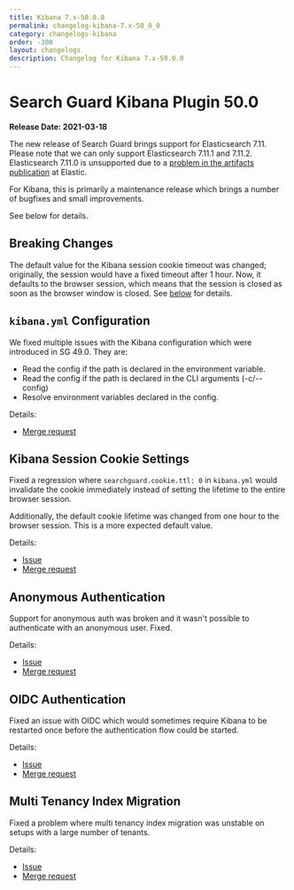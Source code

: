 ```yaml
---
title: Kibana 7.x-50.0.0
permalink: changelog-kibana-7.x-50_0_0
category: changelogs-kibana
order: -300
layout: changelogs
description: Changelog for Kibana 7.x-50.0.0	
---
```


<!--- Copyright 2021 floragunn GmbH -->


# Search Guard Kibana Plugin 50.0

**Release Date: 2021-03-18**

The new release of Search Guard brings support for Elasticsearch 7.11. Please note that we can only support Elasticsearch 7.11.1 and 7.11.2. Elasticsearch 7.11.0 is unsupported due to a [problem in the artifacts publication](https://github.com/elastic/elasticsearch/pull/68926) at Elastic.

For Kibana, this is primarily a maintenance release which brings a number of bugfixes and small improvements.

See below for details.

## Breaking Changes

The default value for the Kibana session cookie timeout was changed; originally, the session would have a fixed timeout after 1 hour. Now, it defaults to the browser session, which means that the session is closed as soon as the browser window is closed. See [below](#kibana-session-cookie-settings) for details.

## `kibana.yml` Configuration 

We fixed multiple issues with the Kibana configuration which were introduced in SG 49.0. They are:

- Read the config if the path is declared in the environment variable.
- Read the config if the path is declared in the CLI arguments (-c/--config)
- Resolve environment variables declared in the config.

Details:

* [Merge request](https://git.floragunn.com/search-guard/search-guard-kibana-plugin/-/merge_requests/685)

## Kibana Session Cookie Settings

Fixed a regression where `searchguard.cookie.ttl: 0` in `kibana.yml` would invalidate the cookie immediately instead of setting the lifetime to the entire browser session.

Additionally, the default cookie lifetime was changed from one hour to the browser session. This is a more expected default value.

Details:

* [Issue](https://git.floragunn.com/search-guard/search-guard-kibana-plugin/-/issues/336)
* [Merge request](https://git.floragunn.com/search-guard/search-guard-kibana-plugin/-/merge_requests/690) 

## Anonymous Authentication

Support for anonymous auth was broken and it wasn't possible to authenticate with an anonymous user. Fixed. 

Details:

* [Issue](https://git.floragunn.com/search-guard/search-guard-kibana-plugin/-/issues/344)
* [Merge request](https://git.floragunn.com/search-guard/search-guard-kibana-plugin/-/merge_requests/687)

## OIDC Authentication

Fixed an issue with OIDC which would sometimes require Kibana to be restarted once before the authentication flow could be started.

Details: 

* [Issue](https://git.floragunn.com/search-guard/search-guard-kibana-plugin/-/issues/316)
* [Merge request](https://git.floragunn.com/search-guard/search-guard-kibana-plugin/-/merge_requests/673)

## Multi Tenancy Index Migration

Fixed a problem where multi tenancy index migration was unstable on setups with a large number of tenants. 

Details:

* [Issue](https://git.floragunn.com/search-guard/search-guard-kibana-plugin/-/issues/315)
* [Merge request](https://git.floragunn.com/search-guard/search-guard-kibana-plugin/-/merge_requests/670)